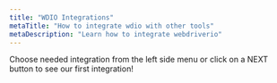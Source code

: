 ```yaml
---
title: "WDIO Integrations"
metaTitle: "How to integrate wdio with other tools"
metaDescription: "Learn how to integrate webdriverio"
---
```


Choose needed integration from the left side menu or click on a NEXT button to see our first integration!